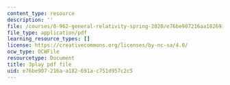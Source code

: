 ```yaml
---
content_type: resource
description: ''
file: /courses/8-962-general-relativity-spring-2020/e76be907216aa182691ac751d957c2c5_H6eR3sG524M.pdf
file_type: application/pdf
learning_resource_types: []
license: https://creativecommons.org/licenses/by-nc-sa/4.0/
ocw_type: OCWFile
resourcetype: Document
title: 3play pdf file
uid: e76be907-216a-a182-691a-c751d957c2c5
---
```


